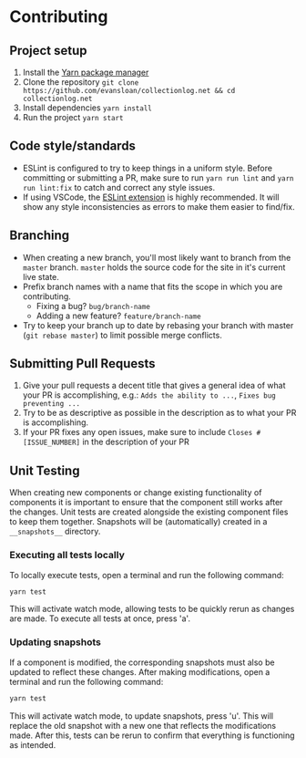 # Contributing

## Project setup
1. Install the [Yarn package manager](https://classic.yarnpkg.com/lang/en/docs/install/)
2. Clone the repository `git clone https://github.com/evansloan/collectionlog.net && cd collectionlog.net`
3. Install dependencies `yarn install`
4. Run the project `yarn start`

## Code style/standards
* ESLint is configured to try to keep things in a uniform style. Before committing or submitting a PR, make sure to run `yarn run lint` and `yarn run lint:fix` to catch and correct any style issues.
* If using VSCode, the [ESLint extension](https://marketplace.visualstudio.com/items?itemName=dbaeumer.vscode-eslint) is highly recommended. It will show any style inconsistencies as errors to make them easier to find/fix.

## Branching
* When creating a new branch, you'll most likely want to branch from the `master` branch. `master` holds the source code for the site in it's current live state.
* Prefix branch names with a name that fits the scope in which you are contributing. 
  * Fixing a bug? `bug/branch-name`
  * Adding a new feature? `feature/branch-name`
* Try to keep your branch up to date by rebasing your branch with master (`git rebase master`) to limit possible merge conflicts.

## Submitting Pull Requests

1. Give your pull requests a decent title that gives a general idea of what your PR is accomplishing, e.g.: `Adds the ability to ...`, `Fixes bug preventing ...`
2. Try to be as descriptive as possible in the description as to what your PR is accomplishing.
3. If your PR fixes any open issues, make sure to include `Closes #[ISSUE_NUMBER]` in the description of your PR

## Unit Testing
When creating new components or change existing functionality of components it is important to ensure that the component still works after the changes. Unit tests are created alongside the existing component files to keep them together. Snapshots will be (automatically) created in a `__snapshots__` directory.

### Executing all tests locally
To locally execute tests, open a terminal and run the following command:
```bash
yarn test
```

This will activate watch mode, allowing tests to be quickly rerun as changes are made. To execute all tests at once, press 'a'.

### Updating snapshots
If a component is modified, the corresponding snapshots must also be updated to reflect these changes. After making modifications, open a terminal and run the following command: 
```bash
yarn test
```
This will activate watch mode, to update snapshots, press 'u'. This will replace the old snapshot with a new one that reflects the modifications made. After this, tests can be rerun to confirm that everything is functioning as intended.